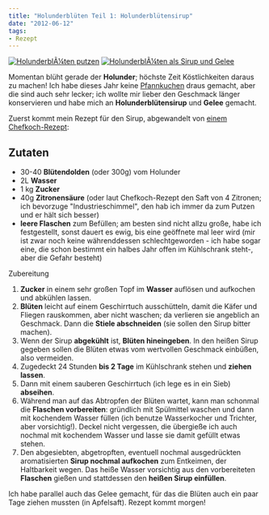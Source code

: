 ```yaml
---
title: "Holunderblüten Teil 1: Holunderblütensirup"
date: "2012-06-12" 
tags:
- Rezept
---
```


[![](http://apfeleimer.files.wordpress.com/2012/06/imgp9028.jpg?w=199 "HolunderblÃ¼ten putzen")](http://apfeleimer.wordpress.com/2012/06/12/holunderbluten-teil-1-holunderblutensirup/holunderbla%c2%bcten-putzen/) [![](http://apfeleimer.files.wordpress.com/2012/06/imgp9076.jpg?w=220 "HolunderblÃ¼ten als Sirup und Gelee")](http://apfeleimer.wordpress.com/2012/06/12/holunderbluten-teil-1-holunderblutensirup/holunderbla%c2%bcten-als-sirup-und-gelee/)

Momentan blüht gerade der **Holunder**; höchste Zeit Köstlichkeiten daraus zu machen! Ich habe dieses Jahr keine [Pfannkuchen](http://www.chefkoch.de/rezepte/1145281220874263/Holunderblueten.html) draus gemacht, aber die sind auch sehr lecker; ich wollte mir lieber den Geschmack länger konservieren und habe mich an **Holunderblütensirup** und **Gelee** gemacht.

Zuerst kommt mein Rezept für den Sirup, abgewandelt von [einem Chefkoch-Rezept](http://www.chefkoch.de/rezepte/78421030023093/Holunderblueten-Sirup.html):

## Zutaten

- 30-40 **Blütendolden** (oder 300g) vom Holunder
- 2L **Wasser**
- 1 kg **Zucker**
- 40g **Zitronensäure** (oder laut Chefkoch-Rezept den Saft von 4 Zitronen; ich bevorzuge "Industrieschimmel", den hab ich immer da zum Putzen und er hält sich besser)
- **leere Flaschen** zum Befüllen; am besten sind nicht allzu große, habe ich festgestellt, sonst dauert es ewig, bis eine geöffnete mal leer wird (mir ist zwar noch keine währenddessen schlechtgeworden - ich habe sogar eine, die schon bestimmt ein halbes Jahr offen im Kühlschrank steht-, aber die Gefahr besteht)

Zubereitung

1. **Zucker** in einem sehr großen Topf im **Wasser** auflösen und aufkochen und abkühlen lassen.
2. **Blüten** leicht auf einem Geschirrtuch ausschütteln, damit die Käfer und Fliegen rauskommen, aber nicht waschen; da verlieren sie angeblich an Geschmack. Dann die **Stiele abschneiden** (sie sollen den Sirup bitter machen).
3. Wenn der Sirup **abgekühlt** ist, **Blüten hineingeben**. In den heißen Sirup gegeben sollen die Blüten etwas vom wertvollen Geschmack einbüßen, also vermeiden.
4. Zugedeckt 24 Stunden **bis 2 Tage** im Kühlschrank stehen und **ziehen lassen**.
5. Dann mit einem sauberen Geschirrtuch (ich lege es in ein Sieb) **abseihen**.
6. Während man auf das Abtropfen der Blüten wartet, kann man schonmal die **Flaschen vorbereiten**: gründlich mit Spülmittel waschen und dann mit kochendem Wasser füllen (ich benutze Wasserkocher und Trichter, aber vorsichtig!). Deckel nicht vergessen, die übergieße ich auch nochmal mit kochendem Wasser und lasse sie damit gefüllt etwas stehen.
7. Den abgesiebten, abgetropften, eventuell nochmal ausgedrückten aromatisierten **Sirup nochmal aufkochen** zum Entkeimen, der Haltbarkeit wegen. Das heiße Wasser vorsichtig aus den vorbereiteten **Flaschen** gießen und stattdessen den **heißen Sirup einfüllen**.

Ich habe parallel auch das Gelee gemacht, für das die Blüten auch ein paar Tage ziehen mussten (in Apfelsaft). Rezept kommt morgen!
